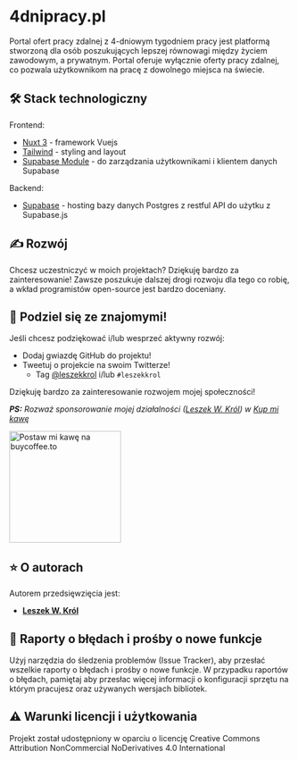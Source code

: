 # 4dnipracy.pl
Portal ofert pracy zdalnej z 4-dniowym tygodniem pracy jest platformą stworzoną dla osób poszukujących lepszej równowagi między życiem zawodowym, a prywatnym. Portal oferuje wyłącznie oferty pracy zdalnej, co pozwala użytkownikom na pracę z dowolnego miejsca na świecie.

## 🛠 Stack technologiczny
Frontend:
- [Nuxt 3](https://nuxt.com) - framework Vuejs
- [Tailwind](https://tailwindcss.com) - styling and layout
- [Supabase Module](https://supabase.nuxtjs.org) - do zarządzania użytkownikami i klientem danych Supabase

Backend:
- [Supabase](https://nuxt.com) - hosting bazy danych Postgres z restful API do użytku z Supabase.js

## ✍️ Rozwój
Chcesz uczestniczyć w moich projektach? Dziękuję bardzo za zainteresowanie! Zawsze poszukuje dalszej drogi rozwoju dla tego co robię, a wkład programistów open-source jest bardzo doceniany.

## 🌟 Podziel się ze znajomymi!
Jeśli chcesz podziękować i/lub wesprzeć aktywny rozwój:

- Dodaj gwiazdę GitHub do projektu!
- Tweetuj o projekcie na swoim Twitterze!
   - Tag [@leszekkrol](https://twitter.com/leszekkrol) i/lub `#leszekkrol`

Dziękuję bardzo za zainteresowanie rozwojem mojej społeczności!

_**PS:** Rozważ sponsorowanie mojej działalności ([Leszek W. Król](https://www.leszekkrol.com)) w [Kup mi kawę](https://buycoffee.to/leszekkrol)_

<a href="https://buycoffee.to/leszekkrol" target="_blank"><img src="https://buycoffee.to/btn/buycoffeeto-btn-primary.svg" style="width: 200px" alt="Postaw mi kawę na buycoffee.to"></a>

## ⭐️ O autorach

Autorem przedsięwzięcia jest:
- <b><a href="http://linkedin.com/in/leszekkrol/">Leszek W. Król</a></b>

## 🧐 Raporty o błędach i prośby o nowe funkcje

Użyj narzędzia do śledzenia problemów (Issue Tracker), aby przesłać wszelkie raporty o błędach i prośby o nowe funkcje. W przypadku raportów o błędach, pamiętaj aby przesłac więcej informacji o konfiguracji sprzętu na którym pracujesz oraz używanych wersjach bibliotek.

## ⚠️ Warunki licencji i użytkowania

Projekt został udostępniony w oparciu o licencję Creative Commons Attribution NonCommercial NoDerivatives 4.0 International
